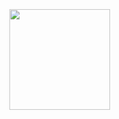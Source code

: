 <a href="https://github.com/imysh578">
  <img align="center" style="height:180px" src="https://github-readme-stats.vercel.app/api/top-langs/?username=imysh578&layout=compact&theme=radical&hide_border=true&langs_count=5" />
</a>
